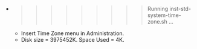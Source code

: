 * >>>>>>>>> Running inst-std-system-time-zone.sh ...
  * Insert Time Zone menu in Administration.
  * Disk size = 3975452K. Space Used = 4K.
